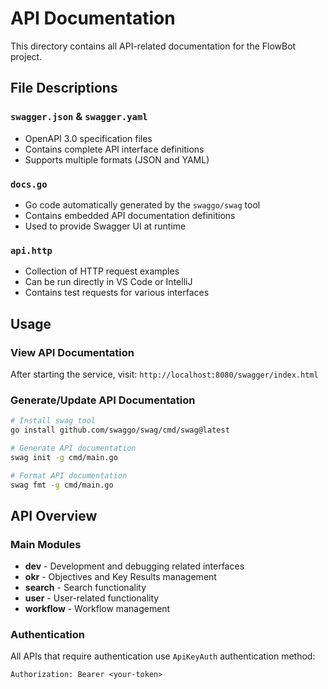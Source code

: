 # API Documentation

This directory contains all API-related documentation for the FlowBot project.

## File Descriptions

### `swagger.json` & `swagger.yaml`

- OpenAPI 3.0 specification files
- Contains complete API interface definitions
- Supports multiple formats (JSON and YAML)

### `docs.go`

- Go code automatically generated by the `swaggo/swag` tool
- Contains embedded API documentation definitions
- Used to provide Swagger UI at runtime

### `api.http`

- Collection of HTTP request examples
- Can be run directly in VS Code or IntelliJ
- Contains test requests for various interfaces

## Usage

### View API Documentation

After starting the service, visit: `http://localhost:8080/swagger/index.html`

### Generate/Update API Documentation

```bash
# Install swag tool
go install github.com/swaggo/swag/cmd/swag@latest

# Generate API documentation
swag init -g cmd/main.go

# Format API documentation
swag fmt -g cmd/main.go
```

## API Overview

### Main Modules

- **dev** - Development and debugging related interfaces
- **okr** - Objectives and Key Results management
- **search** - Search functionality
- **user** - User-related functionality
- **workflow** - Workflow management

### Authentication

All APIs that require authentication use `ApiKeyAuth` authentication method:

```
Authorization: Bearer <your-token>
```
